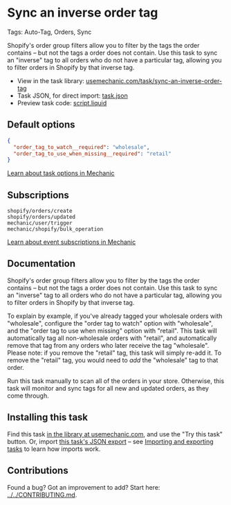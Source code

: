 # Sync an inverse order tag

Tags: Auto-Tag, Orders, Sync

Shopify's order group filters allow you to filter by the tags the order contains – but not the tags a order does not contain. Use this task to sync an "inverse" tag to all orders who do not have a particular tag, allowing you to filter orders in Shopify by that inverse tag.

* View in the task library: [usemechanic.com/task/sync-an-inverse-order-tag](https://usemechanic.com/task/sync-an-inverse-order-tag)
* Task JSON, for direct import: [task.json](../../tasks/sync-an-inverse-order-tag.json)
* Preview task code: [script.liquid](./script.liquid)

## Default options

```json
{
  "order_tag_to_watch__required": "wholesale",
  "order_tag_to_use_when_missing__required": "retail"
}
```

[Learn about task options in Mechanic](https://docs.usemechanic.com/article/471-task-options)

## Subscriptions

```liquid
shopify/orders/create
shopify/orders/updated
mechanic/user/trigger
mechanic/shopify/bulk_operation
```

[Learn about event subscriptions in Mechanic](https://docs.usemechanic.com/article/408-subscriptions)

## Documentation

Shopify's order group filters allow you to filter by the tags the order contains – but not the tags a order does not contain. Use this task to sync an "inverse" tag to all orders who do not have a particular tag, allowing you to filter orders in Shopify by that inverse tag.

To explain by example, if you've already tagged your wholesale orders with "wholesale", configure the "order tag to watch" option with "wholesale", and the "order tag to use when missing" option with "retail". This task will automatically tag all non-wholesale orders with "retail", and automatically remove that tag from any orders who later receive the tag "wholesale". Please note: if you remove the "retail" tag, this task will simply re-add it. To remove the "retail" tag, you would need to _add_ the "wholesale" tag to that order.

Run this task manually to scan all of the orders in your store. Otherwise, this task will monitor and sync tags for all new and updated orders, as they come through.

## Installing this task

Find this task [in the library at usemechanic.com](https://usemechanic.com/task/sync-an-inverse-order-tag), and use the "Try this task" button. Or, import [this task's JSON export](../../tasks/sync-an-inverse-order-tag.json) – see [Importing and exporting tasks](https://docs.usemechanic.com/article/505-importing-and-exporting-tasks) to learn how imports work.

## Contributions

Found a bug? Got an improvement to add? Start here: [../../CONTRIBUTING.md](../../CONTRIBUTING.md).
